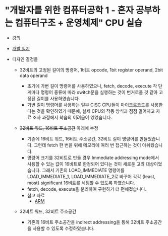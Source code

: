 # "개발자를 위한 컴퓨터공학 1 - 혼자 공부하는 컴퓨터구조 + 운영체제" CPU 실습

- [강의](https://www.inflearn.com/course/%ED%98%BC%EC%9E%90-%EA%B3%B5%EB%B6%80%ED%95%98%EB%8A%94-%EC%BB%B4%ED%93%A8%ED%84%B0%EA%B5%AC%EC%A1%B0-%EC%9A%B4%EC%98%81%EC%B2%B4%EC%A0%9C/dashboard)

- [개발 일지](https://www.inflearn.com/blogs/9185)

- 디자인 결정들

    - 32비트의 고정된 길이의 명령어, 1비트 opcode, 1bit register operand, 2bit data operand
        - 초기에 가변 길이 명령어를 사용하였으나, fetch, decode, execute 각 단계마다 명령어 종류에 
          따라 switch문을 실행하는 것이 번거로울 것 같아 고정된 길이를 사용하였습니다.
        - 가변 길이 명령어를 사용하는 일부 CISC CPU들이 마이크로코드를 사용한다는 것을 확인하였기 때문에,
          실제 CPU의 작동 방식과 점점 멀어지고 자료 조사 과정에서 학습의 어려움이 있었습니다.

    - ~~32비트 워드, 16비트 주소공간~~ 아래에 수정
        - 기존에 16비트 워드, 16비트 주소공간, 32비트 길이 명령어를 만들었습니다.
          그런데 fetch 한 번을 위해 메모리에 여러 번 접근하는 것이 아쉬웠습니다.
        - 명령어 크기를 32비트로 만들 경우 Immediate addressing mode에서 사용할 수 있는 값이 16비트로
          한정되어 있다는 것이 새로운 고려 대상이었습니다.
          그래서 기존의 LOAD_IMMEDIATE 명령어를 LOAD_IMMEDIATE_1, LOAD_IMMEDIATE_2로 바꾸어 각각
          {least, most} significant 16비트를 세팅할 수 있도록 하였습니다.
        - fetch, decode, execute을 분리하여 구현하기 더 편해졌습니다.
        - 참고 자료
            - [ARM](https://developer.arm.com/documentation/dui0473/m/writing-arm-assembly-language/load-immediate-values)
    
    - 32비트 워드, 32비트 주소공간
        - 기존의 16비트 주소공간을 indirect addressing을 통해 32비트 주소공간을 사용할 수 있도록 수정하였습니다.

